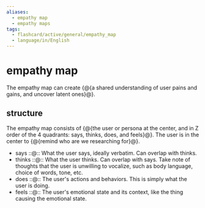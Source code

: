 ```yaml
---
aliases:
  - empathy map
  - empathy maps
tags:
  - flashcard/active/general/empathy_map
  - language/in/English
---
```


# empathy map

The empathy map can create {@{a shared understanding of user pains and gains, and uncover latent ones}@}.

## structure

The empathy map consists of {@{the user or persona at the center, and in Z order of the 4 quadrants: says, thinks, does, and feels}@}. The user is in the center to {@{remind who are we researching for}@}.

- says ::@:: What the user says, ideally verbatim. Can overlap with thinks.
- thinks ::@:: What the user thinks. Can overlap with says. Take note of thoughts that the user is unwilling to vocalize, such as body language, choice of words, tone, etc.
- does ::@:: The user's actions and behaviors. This is simply what the user is doing.
- feels ::@:: The user's emotional state and its context, like the thing causing the emotional state.
